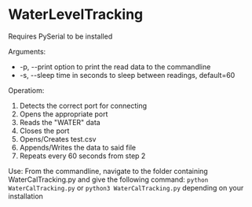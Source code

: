 # WaterLevelTracking

Requires PySerial to be installed

Arguments:
* -p, --print option to print the read data to the commandline
* -s, --sleep	time in seconds to sleep between readings, default=60

Operatiom:
1. Detects the correct port for connecting
2. Opens the appropriate port
3. Reads the "WATER" data
4. Closes the port
5. Opens/Creates test.csv
6. Appends/Writes the data to said file
7. Repeats every 60 seconds from step 2

Use:
  From the commandline, navigate to the folder containing WaterCalTracking.py and give the following command:
  `python WaterCalTracking.py` or `python3 WaterCalTracking.py` depending on your installation